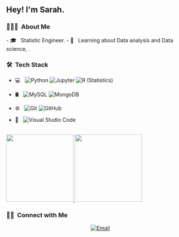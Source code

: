 <h2> Hey! I'm Sarah.</h2>


<h3> 👨🏻‍💻 &nbsp;About Me </h3>
- 🎓 &nbsp; Statistic Engineer. 
- 🌱 &nbsp; Learning about Data analysis and Data science,  .

<h3> 🛠 &nbsp;Tech Stack</h3>

- 💻 &nbsp;
  ![Python](https://img.shields.io/badge/-Python-333333?style=flat&logo=python)
  ![Jupyter](https://img.shields.io/badge/-JUPYTER-333333?style=flat&logo=Jupyter)
  ![R (Statistics)](https://img.shields.io/badge/-R-333333?style=flat&logo=R&logoColor=276DC3)
  
- 🛢 &nbsp;
  ![MySQL](https://img.shields.io/badge/-MySQL-333333?style=flat&logo=mysql)
  ![MongoDB](https://img.shields.io/badge/-MongoDB-333333?style=flat&logo=mongodb)
- ⚙️ &nbsp;
  ![Git](https://img.shields.io/badge/-Git-333333?style=flat&logo=git)
  ![GitHub](https://img.shields.io/badge/-GitHub-333333?style=flat&logo=github)

- 🔧 &nbsp;
  ![Visual Studio Code](https://img.shields.io/badge/-Visual%20Studio%20Code-333333?style=flat&logo=visual-studio-code&logoColor=007ACC)

  

<br/>

<a href="https://github.com/sarah052008">
  <img height="180em" src="https://github-readme-stats.vercel.app/api?username=Ceoxinia&theme=buefy&show_icons=true" />
  <img height="180em" src="https://github-readme-stats.vercel.app/api/top-langs/?username=Ceoxinia&theme=buefy&layout=compact" />
</a>

<br/>

<h3> 🤝🏻 &nbsp;Connect with Me </h3>

<p align="center">
<a href="abderrahimsarah12@gmail.com"><img alt="Email" src="https://img.shields.io/badge/Email-mllekhemissimaroua@gmail.com-blue?style=flat-square&logo=gmail"></a>
</p>
